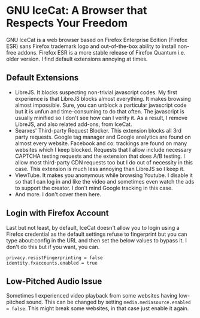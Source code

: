 # GNU IceCat: A Browser that Respects Your Freedom

GNU IceCat is a web browser based on Firefox Enterprise Edition (Firefox ESR) sans Firefox trademark logo and out-of-the-box ability to install non-free addons. Firefox ESR is a more stable release of Firefox Quantum i.e. older version. I find default extensions annoying at times.

## Default Extensions

- LibreJS. It blocks suspecting non-trivial javascript codes. My first experience is that LibreJS blocks almost everything. It makes browsing almost impossible. Sure, you can unblock a particular javascript code but it is unfun and time-consuming to do that often. The javascript is usually minified so I don't see how can I verify it. As a result, I remove LibreJS, and also related add-ons, from IceCat.
- Searxes' Third-party Request Blocker. This extension blocks all 3rd party requests. Google tag manager and Google analytics are found on almost every website. Facebook and co. trackings are found on many websites which I keep blocked. Requests that I allow include necessary CAPTCHA testing requests and the extension that does A/B testing. I allow most third-party CDN requests too but I do out of necessity in this case. This extension is much less annoying than LibreJS so I keep it.
- ViewTube. It makes you anonymous while browsing Youtube. I disable it so that I can log in and like the video and sometimes even watch the ads to support the creator. I don't mind Google tracking in this case.
- And more. I don't cover them here.

## Login with Firefox Account

Last but not least, by default, IceCat doesn't allow you to login using a Firefox credential as the default settings refuse to fingerprint but you can type about:config in the URL and then set the below values to bypass it. I don't do this but if you want, you can.

```text
privacy.resistFingerprinting = false
identity.fxaccounts.enabled = true
```

## Low-Pitched Audio Issue

Sometimes I experienced video playback from some websites having low-pitched sound. This can be changed by setting `media.mediasource.enabled = false`. This might break some websites, in that case just enable it again.
